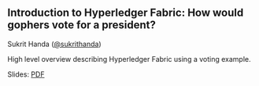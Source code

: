## Introduction to Hyperledger Fabric: How would gophers vote for a president?

Sukrit Handa ([@sukrithanda](https://twitter.com/sukrithanda))

High level overview describing Hyperledger Fabric using a voting example.

Slides: [PDF](./SukritHanda-IntroToHyperledgerFabric.pdf)

